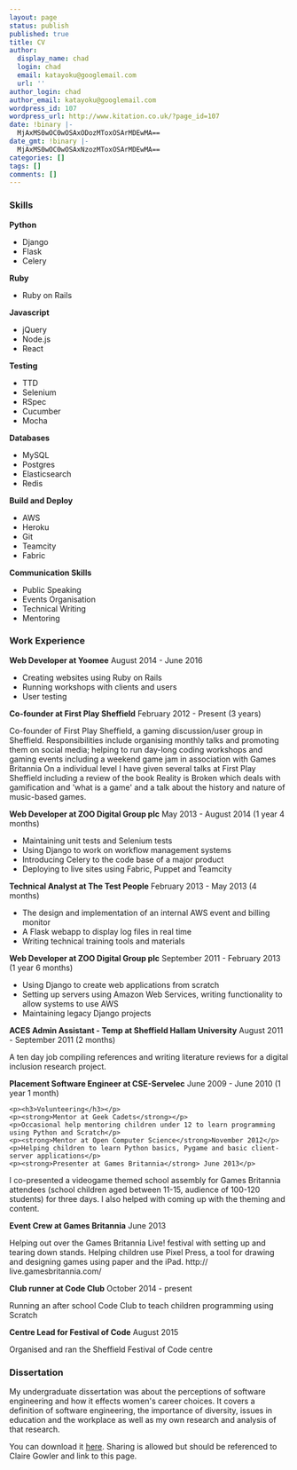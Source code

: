 ```yaml
---
layout: page
status: publish
published: true
title: CV
author:
  display_name: chad
  login: chad
  email: katayoku@googlemail.com
  url: ''
author_login: chad
author_email: katayoku@googlemail.com
wordpress_id: 107
wordpress_url: http://www.kitation.co.uk/?page_id=107
date: !binary |-
  MjAxMS0wOC0wOSAxODozMToxOSArMDEwMA==
date_gmt: !binary |-
  MjAxMS0wOC0wOSAxNzozMToxOSArMDEwMA==
categories: []
tags: []
comments: []
---
```

<p><h3>Skills</h3></p>
<div class = 'left'>
	<strong>Python</strong>
	<ul>
		<li>Django</li>
		<li>Flask</li>
		<li>Celery</li>
	</ul>
</div>
<div class = 'right'>
	<strong>Ruby</strong>
	<ul>
		<li>Ruby on Rails</li>
	</ul>
</div>
<div class = 'left'>
	<strong>Javascript</strong>
	<ul>
		<li>jQuery</li>
		<li>Node.js</li>
		<li>React</li>
	</ul>
</div>
<div class = 'right'>
	<strong>Testing</strong>
	<ul>
		<li>TTD</li>
		<li>Selenium</li>
		<li>RSpec</li>
		<li>Cucumber</li>
		<li>Mocha</li>
	</ul>
</div>
<div class = 'left'>
	<strong>Databases</strong>
	<ul>
		<li>MySQL</li>
		<li>Postgres</li>
		<li>Elasticsearch</li>
		<li>Redis</li>
	</ul>
</div>
<div class = 'right'>
	<strong>Build and Deploy</strong>
	<ul>
		<li>AWS</li>
		<li>Heroku</li>
		<li>Git</li>
		<li>Teamcity</li>
		<li>Fabric</li>
	</ul>
</div>
<div class = 'left'>
	<strong>Communication Skills</strong>
	<ul>
		<li>Public Speaking </li>
		<li>Events Organisation </li>
		<li>Technical Writing</li>
		<li>Mentoring</li>
	</ul>
</div>
<div style='clear: both;'></div>

<h3>Work Experience</h3>
<p><strong>Web Developer at Yoomee</strong> August 2014 - June 2016</p>
<ul>
	<li>Creating websites using Ruby on Rails</li>
	<li>Running workshops with clients and users</li>
	<li>User testing</li>
</ul>
<p><strong>Co-founder at First Play Sheffield</strong> February 2012 - Present (3 years)<p>
<p>Co-founder of First Play Sheffield, a gaming discussion/user group in Sheffield. Responsibilities include
	organising monthly talks and promoting them on social media; helping to run day-long coding workshops and gaming events including a weekend game jam in association with Games Britannia On a individual level I have given several talks at First Play Sheffield including a review of the book Reality is Broken which deals with gamification and 'what is a game' and a talk about the history and nature of music-based games.</p>
	<p><strong>Web Developer at ZOO Digital Group plc</strong> May 2013 - August 2014 (1 year 4 months)</p>
	<ul>
		<li>Maintaining unit tests and Selenium tests</li>
		<li>Using Django to work on workflow management systems</li>
		<li>Introducing Celery to the code base of a major product</li>
		<li>Deploying to live sites using Fabric, Puppet and Teamcity</li>
</ul>
<p><strong>Technical Analyst at The Test People</strong> February 2013 - May 2013 (4 months)</p>
<ul>
	<li>The design and implementation of an internal AWS event and billing monitor</li>
	<li>A Flask webapp to display log files in real time</li>
	<li>Writing technical training tools and materials</li>
</ul>
	<p><strong>Web Developer at ZOO Digital Group plc</strong> September 2011 - February 2013 (1 year 6 months)</p>
	<ul>
		<li>Using Django to create web applications from scratch</li>
		<li>Setting up servers using Amazon Web Services, writing functionality to allow systems to use AWS</li>
		<li>Maintaining legacy Django projects</li>
	</ul>
	<p><strong>ACES Admin Assistant - Temp at Sheffield Hallam University</strong> August 2011 - September 2011 (2 months)</p>
	<p>A ten day job compiling references and writing literature reviews for a digital inclusion research project. </p>
	<p><strong>Placement Software Engineer at CSE-Servelec</strong> June 2009 - June 2010 (1 year 1 month)</p>

	<p><h3>Volunteering</h3></p>
	<p><strong>Mentor at Geek Cadets</strong></p>
	<p>Occasional help mentoring children under 12 to learn programming using Python and Scratch</p>
	<p><strong>Mentor at Open Computer Science</strong>November 2012</p>
	<p>Helping children to learn Python basics, Pygame and basic client-server applications</p>
	<p><strong>Presenter at Games Britannia</strong> June 2013</p>
<p>I co-presented a videogame themed school assembly for Games Britannia attendees (school children aged
	between 11-15, audience of 100-120 students) for three days. I also helped with coming up with the theming and content.</p>
	<p><strong>Event Crew at Games Britannia</strong> June 2013</p>
<p>Helping out over the Games Britannia Live! festival with setting up and tearing down stands. Helping
	children use Pixel Press, a tool for drawing and designing games using paper and the iPad. http:// live.gamesbritannia.com/</p>
	<p><strong>Club runner at Code Club</strong> October 2014 - present</p>
	<p>Running an after school Code Club to teach children programming using Scratch</p>
	<p><strong>Centre Lead for Festival of Code</strong> August 2015 </p>
	<p>Organised and ran the Sheffield Festival of Code centre</p>


<p><h3>Dissertation</h3></p>
<p>My undergraduate dissertation was about the perceptions of software engineering and how it effects women's career choices. It covers a definition of software engineering, the importance of diversity, issues in education and the workplace as well as my own research and analysis of that research.</p>
<p>You can download it <a href="https://dl.dropboxusercontent.com/u/1013820/Project-public.pdf">here</a>. Sharing is allowed but should be referenced to Claire Gowler and link to this page.</p>

